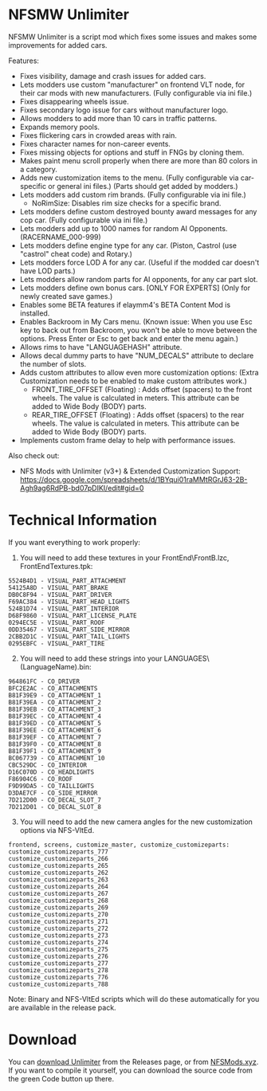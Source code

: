 # NFSMW Unlimiter
NFSMW Unlimiter is a script mod which fixes some issues and makes some improvements for added cars.

Features:
+ Fixes visibility, damage and crash issues for added cars.
+ Lets modders use custom "manufacturer" on frontend VLT node, for their car mods with new manufacturers. (Fully configurable via ini file.)
+ Fixes disappearing wheels issue.
+ Fixes secondary logo issue for cars without manufacturer logo.
+ Allows modders to add more than 10 cars in traffic patterns.
+ Expands memory pools.
+ Fixes flickering cars in crowded areas with rain.
+ Fixes character names for non-career events.
+ Fixes missing objects for options and stuff in FNGs by cloning them.
+ Makes paint menu scroll properly when there are more than 80 colors in a category.
+ Adds new customization items to the menu. (Fully configurable via car-specific or general ini files.) (Parts should get added by modders.)
+ Lets modders add custom rim brands. (Fully configurable via ini file.)
    - NoRimSize: Disables rim size checks for a specific brand.
+ Lets modders define custom destroyed bounty award messages for any cop car. (Fully configurable via ini file.)
+ Lets modders add up to 1000 names for random AI Opponents. (RACERNAME_000-999)
+ Lets modders define engine type for any car. (Piston, Castrol (use "castrol" cheat code) and Rotary.)
+ Lets modders force LOD A for any car. (Useful if the modded car doesn't have LOD parts.)
+ Lets modders allow random parts for AI opponents, for any car part slot.
+ Lets modders define own bonus cars. [ONLY FOR EXPERTS] (Only for newly created save games.)
+ Enables some BETA features if elaymm4's BETA Content Mod is installed.
+ Enables Backroom in My Cars menu. (Known issue: When you use Esc key to back out from Backroom, you won't be able to move between the options. Press Enter or Esc to get back and enter the menu again.)
+ Allows rims to have "LANGUAGEHASH" attribute.
+ Allows decal dummy parts to have "NUM_DECALS" attribute to declare the number of slots.
+ Adds custom attributes to allow even more customization options: (Extra Customization needs to be enabled to make custom attributes work.)
	- FRONT_TIRE_OFFSET (Floating) : Adds offset (spacers) to the front wheels. The value is calculated in meters. This attribute can be added to Wide Body (BODY) parts.
	- REAR_TIRE_OFFSET (Floating) : Adds offset (spacers) to the rear wheels. The value is calculated in meters. This attribute can be added to Wide Body (BODY) parts.
+ Implements custom frame delay to help with performance issues.


Also check out:
- NFS Mods with Unlimiter (v3+) & Extended Customization Support: https://docs.google.com/spreadsheets/d/1BYqui01raMMtRGrJ63-2B-Agh9ag6RdPB-bd07pDIKI/edit#gid=0


# Technical Information
If you want everything to work properly:

1) You will need to add these textures in your FrontEnd\\FrontB.lzc, FrontEndTextures.tpk:
```
5524B4D1 - VISUAL_PART_ATTACHMENT
54125A8D - VISUAL_PART_BRAKE
DB0C8F94 - VISUAL_PART_DRIVER
F69AC384 - VISUAL_PART_HEAD_LIGHTS
524B1D74 - VISUAL_PART_INTERIOR
D68F9860 - VISUAL_PART_LICENSE_PLATE
0294EC5E - VISUAL_PART_ROOF
0DD35467 - VISUAL_PART_SIDE_MIRROR
2CBB2D1C - VISUAL_PART_TAIL_LIGHTS
0295EBFC - VISUAL_PART_TIRE
```

2) You will need to add these strings into your LANGUAGES\\(LanguageName).bin:
```
964861FC - CO_DRIVER
BFC2E2AC - CO_ATTACHMENTS
B81F39E9 - CO_ATTACHMENT_1
B81F39EA - CO_ATTACHMENT_2
B81F39EB - CO_ATTACHMENT_3
B81F39EC - CO_ATTACHMENT_4
B81F39ED - CO_ATTACHMENT_5
B81F39EE - CO_ATTACHMENT_6
B81F39EF - CO_ATTACHMENT_7
B81F39F0 - CO_ATTACHMENT_8
B81F39F1 - CO_ATTACHMENT_9
BC067739 - CO_ATTACHMENT_10
CBC529DC - CO_INTERIOR
D16C070D - CO_HEADLIGHTS
F86904C6 - CO_ROOF
F9D99DA5 - CO_TAILLIGHTS
D3DAE7CF - CO_SIDE_MIRROR
7D212D00 - CO_DECAL_SLOT_7
7D212D01 - CO_DECAL_SLOT_8
```

3) You will need to add the new camera angles for the new customization options via NFS-VltEd.
```
frontend, screens, customize_master, customize_customizeparts:
customize_customizeparts_777
customize_customizeparts_266
customize_customizeparts_265
customize_customizeparts_262
customize_customizeparts_263
customize_customizeparts_264
customize_customizeparts_267
customize_customizeparts_268
customize_customizeparts_269
customize_customizeparts_270
customize_customizeparts_271
customize_customizeparts_272
customize_customizeparts_273
customize_customizeparts_274
customize_customizeparts_275
customize_customizeparts_276
customize_customizeparts_277
customize_customizeparts_278
customize_customizeparts_776
customize_customizeparts_788
```

Note: Binary and NFS-VltEd scripts which will do these automatically for you are available in the release pack.

# Download
You can [download Unlimiter](https://github.com/nlgxzef/NFSMWUnlimiter/releases) from the Releases page, or from [NFSMods.xyz](https://www.nfsmods.xyz).
If you want to compile it yourself, you can download the source code from the green Code button up there.
